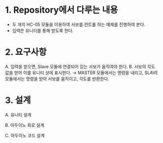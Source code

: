 # 1. Repository에서 다루는 내용
- 두 개의 HC-05 모듈을 이용하여 서보를 컨트롤 하는 예제를 진행하여 본다. 
- 입력은 유니티를 통해 받도록 한다. 


# 2. 요구사항
A. 입력을 받으면, Slave 모듈에 연결되어 있는 서보가 움직여야 한다. 
B. 서보의 각도값을 얻어 이를 유니티 상에 표시한다. → MASTER 모듈에서는 명령을 내리고, SLAVE 모듈에서는 명령을 받아 서보를 움직이고, 각도를 반환한다. 


# 3. 설계
A. 유니티 설계 

B. 아두이노 회로 설계

C. 아두이노 코드 설계 
